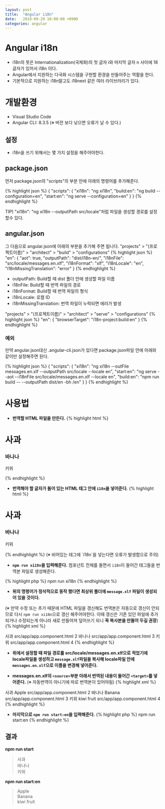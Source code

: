 ```yaml
---
layout: post
title:  "Angular i18n"
date:   2019-09-20 10:00:00 +0900
categories: angular
---
```


# Angular i18n

- i18n의 뜻은 Internationalization(국제화)의 첫 글자 i와 마지막 글자 n 사이에 18 글자가 있어서 i18n 이다. 
- Angular에서 지원하는  다국화 시스템을 구현할 환경을 만들어주는 역활을 한다.
- 기본적으로 지원하는 i18n말고도 i18next 같은 여러 라이브러리가 있다.

# 개발환경

- Visual Studio Code
- Angular CLI: 8.3.5
 (※ 버전 보다 낮으면 오류가 날 수 있다.)
 
## 설정

- i18n을 쓰기 위해서는 몇 가지 설정을 해주어야한다. 

## package.json
먼저 package.json의 "scripts"의 부분 안에 아래의 명령어를 추가해준다.

{% highlight json %}
{
"scripts": {
    "xi18n": "ng xi18n",
    "build:en": "ng build --configuration=en",
    "start:en": "ng serve --configuration=en"
  }
}
{% endhighlight %}

 TIP) "xi18n": "ng xi18n --outputPath src/locale"처럼 파일을 생성할 경로를 설정할수 있다.

##  angular.json
그 다음으로 angular.json에 아래의 부분을 추가해 주면 됩니다.
"projects" > "(프로젝트이름)" > "architect" > "build" > "configurations" 
{% highlight json %}
"en": {
  "aot": true,
  "outputPath": "dist/i18n-en/", 
  "i18nFile": "src/locale/messages.en.xlf",
  "i18nFormat": "xlf",
  "i18nLocale": "en",
  "i18nMissingTranslation": "error"
}
{% endhighlight %}
- outputPath: Build할 때 dist 폴더 안에 생성할 파일 이름
- i18nFile: Build할 때 번역 파일의 경로
- i18nFormat: Build할 때 번역 파일의 형식
- i18nLocale: 로캘 ID
- i18nMissingTranslation: 번역 파일이 누락되면 에러가 발생

"projects" > "(프로젝트이름)" > "architect" > "serve" > "configurations"
{% highlight json %}
"en": {
  "browserTarget": "i18n-project:build:en"
}
{% endhighlight %}
###  예외
만약 angular.json대신 .angular-cli.json가 있다면 package.json파일 안에 아래와 같이만 설정해주면 된다.

{% highlight json %}
{
"scripts": {
    "xi18n": "ng xi18n --outFile messages.en.xlf --outputPath src/locale --locale en",
    "start:en": "ng serve --aot --i18nFile src/locale/messages.en.xlf --locale en",
    "build:en": "npm run build -- --outputPath dist/en -bh /en"
  }
}
{% endhighlight %}
# 사용법

- **번역할 HTML 파일을 만든다.**
{% highlight html %}
<div>
  <h1>사과</h1>
  <h3>바나나</h3>
  <p>키위</p>
</div>
{% endhighlight %}

- **번역해야 할 글자가 들어 있는 HTML 태그 안에  `i18n`을 넣어준다.**
{% highlight html %}
<div>
  <h1 i18n>사과</h1>
  <h3 i18n>바나나</h3>
  <p i18n>키위</p>
</div>
{% endhighlight %}
(※ 비어있는 태그에  `i18n`을 넣는다면 오류가 발생함으로 주의)

- **`npm run xi18n`을 입력해준다.**
컴포넌트 전체를 돌면서 `i18n`이 들어간 태그들을 번역본 파일로 생성해준다.

{% highlight php %}
npm run xi18n
{% endhighlight %}

- **위의 명령어가 정삭적으로 동작 했다면 최상위 폴더에 `message.xlf` 파일이 생성되어 있을 것이다.** 

(※ 만약 수정 또는 추가 때문에 HTML 파일을 갱신해도 번역본은 자동으로 갱신이 안되므로 다시 `npm run xi18n`으로 갱신 해주어야한다. 이때 갱신은 기존 있던 파일에 추가되거나 수정되는게 아니라 새로 만들어져 덮어쓰기 되니 **꼭 복사본을 만들어 두길 권장**)
{% highlight xml %}
<?xml version="1.0" encoding="UTF-8" ?>
<xliff version="1.2" xmlns="urn:oasis:names:tc:xliff:document:1.2">
  <file source-language="en" datatype="plaintext" original="ng2.template">
    <body>
      <trans-unit id="f2a39f6cf53109df6d0d08d2327b09637bb4fce8" datatype="html">
        <source>사과</source>
        <context-group purpose="location">
          <context context-type="sourcefile">src/app/app.component.html</context>
          <context context-type="linenumber">2</context>
        </context-group>
      </trans-unit>
      <trans-unit id="9ef37885aa82fbf86568486c219b17ee7ea65829" datatype="html">
        <source>바나나</source>
        <context-group purpose="location">
          <context context-type="sourcefile">src/app/app.component.html</context>
          <context context-type="linenumber">3</context>
        </context-group>
      </trans-unit>
      <trans-unit id="fcb65700b71d9e426567cf7fa3014906078ecf38" datatype="html">
        <source>키위</source>
        <context-group purpose="location">
          <context context-type="sourcefile">src/app/app.component.html</context>
          <context context-type="linenumber">4</context>
        </context-group>
      </trans-unit>
    </body>
  </file>
</xliff>
{% endhighlight %}

- **위에서 설정할 때 파일 경로를 **src/locale/messages.en.xlf**으로 적었기에 locale파일을 생성하고 `message.xlf`파일을 복사해 locale파일 안에  `messages.en.xlf`으로 이름을 변경해 넣어준다.**


- **messages.en.xlf의 `<source>`부분 아래서 번역된 내용이 들어간 `<target>`를 넣어준다.**
(※ 자동번역이 아니기에 따로 번역본이 있어야됨)
{% highlight xml %}
<?xml version="1.0" encoding="UTF-8" ?>
<xliff version="1.2" xmlns="urn:oasis:names:tc:xliff:document:1.2">
  <file source-language="en" datatype="plaintext" original="ng2.template">
    <body>
      <trans-unit id="f2a39f6cf53109df6d0d08d2327b09637bb4fce8" datatype="html">
        <source>사과</source>
        <target>Apple</target>
        <context-group purpose="location">
          <context context-type="sourcefile">src/app/app.component.html</context>
          <context context-type="linenumber">2</context>
        </context-group>
      </trans-unit>
      <trans-unit id="9ef37885aa82fbf86568486c219b17ee7ea65829" datatype="html">
        <source>바나나</source>
        <target>Banana</target>
        <context-group purpose="location">
          <context context-type="sourcefile">src/app/app.component.html</context>
          <context context-type="linenumber">3</context>
        </context-group>
      </trans-unit>
      <trans-unit id="fcb65700b71d9e426567cf7fa3014906078ecf38" datatype="html">
        <source>키위</source>
        <target>kiwi fruit</target>
        <context-group purpose="location">
          <context context-type="sourcefile">src/app/app.component.html</context>
          <context context-type="linenumber">4</context>
        </context-group>
      </trans-unit>
    </body>
  </file>
</xliff>
{% endhighlight %}

- **마지막으로 `npm run start:en`을 입력해준다.**
{% highlight php %}
npm run start:en
{% endhighlight %}

## 결과 
**npm run start**

> 사과  
> 바나나  
> 키위

**npm run start:en**

> Apple  
> Banana  
> kiwi fruit